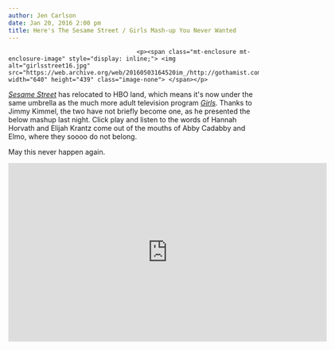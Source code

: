 ```yaml
---
author: Jen Carlson
date: Jan 20, 2016 2:00 pm
title: Here's The Sesame Street / Girls Mash-up You Never Wanted
---
```


	
										<p><span class="mt-enclosure mt-enclosure-image" style="display: inline;"> <img alt="girlsstreet16.jpg" src="https://web.archive.org/web/20160503164520im_/http://gothamist.com/attachments/arts_jen/girlsstreet16.jpg" width="640" height="439" class="image-none"> </span></p>

<p><a href="https://web.archive.org/web/20160503164520/http://gothamist.com/tags/sesamestreet"><em>Sesame Street</em></a> has relocated to HBO land, which means it&apos;s now under the same umbrella as the much more adult television program <a href="https://web.archive.org/web/20160503164520/http://gothamist.com/tags/girls"><em>Girls</em></a>. Thanks to Jimmy Kimmel, the two have not briefly become one, as he presented the below mashup last night. Click play and listen to the words of Hannah Horvath and Elijah Krantz come out of the mouths of Abby Cadabby and Elmo, where they soooo do not belong. </p>

<p>May this never happen again.</p>

<p><iframe width="640" height="360" src="https://web.archive.org/web/20160503164520if_/https://www.youtube.com/embed/HZmApZlUP-I" frameborder="0" allowfullscreen></iframe></p>					
										
									
				